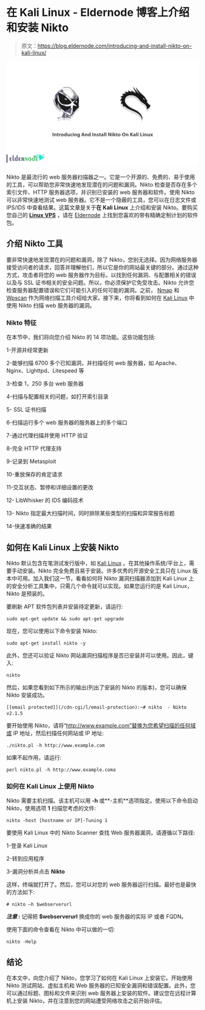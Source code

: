 # 在 Kali Linux - Eldernode 博客上介绍和安装 Nikto

> 原文：<https://blog.eldernode.com/introducing-and-install-nikto-on-kali-linux/>

![Introducing And Install Nikto On Kali Linux](img/0f818e80c4402ee816a0de2cd1b94749.png)

Nikto 是最流行的 web 服务器扫描器之一。它是一个开源的、免费的、易于使用的工具，可以帮助您非常快速地发现潜在的问题和漏洞。Nikto 检查是否存在多个索引文件、HTTP 服务器选项，并识别已安装的 web 服务器和软件。使用 Nikto 可以非常快速地测试 web 服务器。它不是一个隐蔽的工具，您可以在日志文件或 IPS/IDS 中查看结果。这篇文章是关于**在 Kali Linux** 上介绍和安装 Nikto。要购买您自己的 **[Linux VPS](https://eldernode.com/linux-vps/)** ，请在 [Eldernode](https://eldernode.com/) 上找到您喜欢的带有精确定制计划的软件包。

## **介绍 Nikto 工具**

要非常快速地发现潜在的问题和漏洞，除了 Nikto，您别无选择。因为网络服务器接受访问者的请求，回答并理解他们，所以它是你的网站最关键的部分。通过这种方式，攻击者将您的 web 服务器作为目标，以找到任何漏洞、与配置相关的错误以及与 SSL 证书相关的安全问题。所以，你必须保护它免受攻击。Nikto 允许您检查服务器配置错误和它们可能引入的任何可能的漏洞。之前， [Nmap](https://blog.eldernode.com/tag/nmap/) 和 [Wpscan](https://blog.eldernode.com/install-wpscan-on-kali-linux/) 作为网络扫描工具介绍给大家。接下来，你将看到如何在 [Kali Linux](https://blog.eldernode.com/tag/kali-linux/) 中使用 Nikto 扫描 web 服务器的漏洞。

### **Nikto 特征**

在本节中，我们将向您介绍 Nikto 的 14 项功能。这些功能包括:

1-开源并经常更新

2-能够扫描 6700 多个已知漏洞，并扫描任何 web 服务器，如 Apache、Nginx、Lighttpd、Litespeed 等

3-检查 1，250 多台 web 服务器

4-扫描与配置相关的问题，如打开索引目录

5- SSL 证书扫描

6-扫描运行多个 web 服务器的服务器上的多个端口

7-通过代理扫描并使用 HTTP 验证

8-完全 HTTP 代理支持

9-记录到 Metasploit

10-重放保存的肯定请求

11-交互状态、暂停和详细设置的更改

12- LibWhisker 的 IDS 编码技术

13- Nikto 指定最大扫描时间，同时排除某些类型的扫描和异常报告标题

14-快速准确的结果

## **如何在 Kali Linux 上安装 Nikto**

Nikto 默认包含在笔测试发行版中，如 [Kali Linux](https://blog.eldernode.com/install-and-configure-kali-linux-on-vps/) 。在其他操作系统/平台上，需要手动安装。Nikto 完全免费且易于安装。许多优秀的开源安全工具只在 Linux 版本中可用。加入我们这一节，看看如何将 Nikto 漏洞扫描器添加到 Kali Linux 上的安全分析工具集中，只需几个命令就可以实现。如果您运行的是 Kali Linux，Nikto 是预装的。

要刷新 APT 软件包列表并安装待定更新，请运行:

```
sudo apt-get update && sudo apt-get upgrade
```

现在，您可以使用以下命令安装 Nikto:

```
sudo apt-get install nikto -y
```

此外，您还可以验证 Nikto 网站漏洞扫描程序是否已安装并可以使用。因此，键入:

```
nikto
```

然后，如果您看到如下所示的输出(列出了安装的 Nikto 的版本)，您可以确保 Nikto 安装成功。

```
[[email protected]](/cdn-cgi/l/email-protection):~# nikto  - Nikto v2.1.5
```

要开始使用 Nikto，请将“http://www.example.com”替换为您希望扫描的任何域或 IP 地址，然后扫描任何网站或 IP 地址:

```
./nikto.pl -h http://www.example.com
```

如果不起作用，请运行:

```
perl nikto.pl -h http://www.example.coma
```

### **如何在 Kali Linux 上使用 Nikto**

Nikto 需要主机扫描。该主机可以用 **-h** 或**-主机**选项指定。使用以下命令启动 Nikto，使用选项 **1** 扫描您考虑的文件:

```
nikto -host [hostname or IP]-Tuning 1
```

要使用 Kali Linux 中的 Nikto Scanner 查找 Web 服务器漏洞，请遵循以下路径:

1-登录 Kali Linux

2-转到应用程序

3-漏洞分析并点击 **Nikto**

这样，终端就打开了。然后，您可以对您的 web 服务器运行扫描。最好也是最快的方法如下:

```
# nikto –h $webserverurl
```

***注意* :** 记得把 **$webserverurl** 换成你的 web 服务器的实际 IP 或者 FQDN。

使用下面的命令查看在 Nikto 中可以做的一切:

```
nikto -Help
```

## 结论

在本文中，向您介绍了 Nikto，您学习了如何在 Kali Linux 上安装它。开始使用 Nikto 测试网站、虚拟主机和 Web 服务器的已知安全漏洞和错误配置。此外，您可以通过标题、图标和文件来识别 web 服务器上安装的软件。建议您在远程计算机上安装 Nikto，并在注意到您的网站遭受网络攻击之前开始评估。